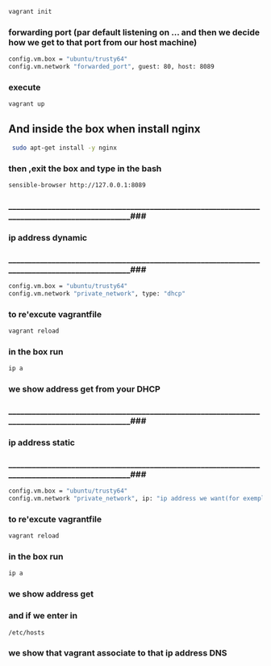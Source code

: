 ```bash
vagrant init
```
### forwarding port (par default listening on ... and then we decide how we get to that port from our host machine) 
```bash
config.vm.box = "ubuntu/trusty64"
config.vm.network "forwarded_port", guest: 80, host: 8089
```
### execute
```bash
vagrant up
```
## And inside the box when install nginx 
```bash
 sudo apt-get install -y nginx
 ```
 ### then ,exit the box and type in the bash
 ```bash
 sensible-browser http://127.0.0.1:8089
 ```
 ### _______________________________________________________________________________________________###
 ### ip address dynamic
 ### _______________________________________________________________________________________________###
```bash
config.vm.box = "ubuntu/trusty64"
config.vm.network "private_network", type: "dhcp"
```
### to re'excute vagrantfile
```bash
vagrant reload
```
### in the box run 
```bash
ip a 
```
### we show address get from your DHCP
 ### _______________________________________________________________________________________________###
 ### ip address static
 ### _______________________________________________________________________________________________###
```bash
config.vm.box = "ubuntu/trusty64"
config.vm.network "private_network", ip: "ip address we want(for exemple :10.10.10.1)"
```
### to re'excute vagrantfile
```bash
vagrant reload
```
### in the box run 
```bash
ip a 
```
### we show address get
### and if we enter in 
```bash
/etc/hosts
```
### we show that vagrant associate to that ip address DNS
